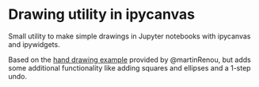 # Drawing utility in ipycanvas
Small utility to make simple drawings in Jupyter notebooks with ipycanvas and ipywidgets.

Based on the [hand drawing example](https://github.com/martinRenou/ipycanvas/blob/master/examples/hand_drawing.ipynb) provided by @martinRenou, but adds some additional functionality like adding squares and ellipses and a 1-step undo.
